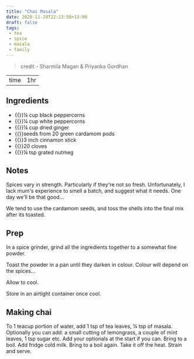 ```yaml
---
title: "Chai Masala"
date: 2020-11-29T22:23:58+13:00
draft: false
tags: 
 - tea
 - spice
 - masala
 - family
---
```


> credit - Sharmila Magan & Priyanka Gordhan

| ||
|-|-|
| time | 1hr |

## Ingredients

- {{<c>}}¼ cup black peppercorns
- {{<c>}}¼ cup white peppercorns
- {{<c>}}¼ cup dried ginger
- {{<c>}}seeds from 20 green cardamom pods
- {{<c>}}3 inch cinnamon stick
- {{<c>}}20 cloves
- {{<c>}}¼ tsp grated nutmeg

## Notes

Spices vary in strength. Particularly if they're not so fresh. Unfortunately, I lack mum's experience to smell a batch, and suggest what it needs. One day we'll be that good...

We tend to use the cardamom seeds, and toss the shells into the final mix after its toasted. 

## Prep

In a spice grinder, grind all the ingredients together to a somewhat fine powder. 

Toast the powder in a pan until they darken in colour. Colour will depend on the spices... 

Allow to cool.

Store in an airtight container once cool.

## Making chai

To 1 teacup portion of water, add 1 tsp of tea leaves, ¼ tsp of masala. Optionally you can add: a small cutting of lemongrass, a couple of mint leaves, 1 tsp sugar etc. Add your optionals at the start if you can. Bring to a boil. Add fridge cold milk. Bring to a boil again. Take it off the heat. Strain and serve.


